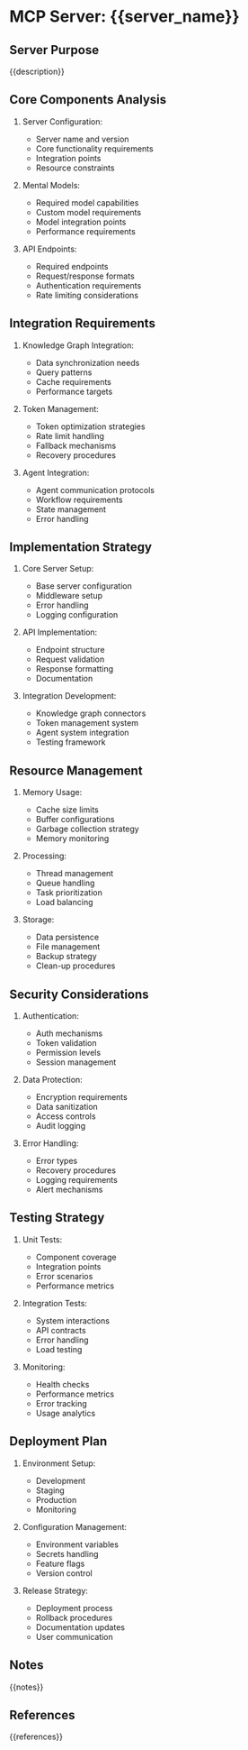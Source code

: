 # MCP Server: {{server_name}}

## Server Purpose

{{description}}

## Core Components Analysis

1. Server Configuration:

   - Server name and version
   - Core functionality requirements
   - Integration points
   - Resource constraints

2. Mental Models:

   - Required model capabilities
   - Custom model requirements
   - Model integration points
   - Performance requirements

3. API Endpoints:
   - Required endpoints
   - Request/response formats
   - Authentication requirements
   - Rate limiting considerations

## Integration Requirements

1. Knowledge Graph Integration:

   - Data synchronization needs
   - Query patterns
   - Cache requirements
   - Performance targets

2. Token Management:

   - Token optimization strategies
   - Rate limit handling
   - Fallback mechanisms
   - Recovery procedures

3. Agent Integration:
   - Agent communication protocols
   - Workflow requirements
   - State management
   - Error handling

## Implementation Strategy

1. Core Server Setup:

   - Base server configuration
   - Middleware setup
   - Error handling
   - Logging configuration

2. API Implementation:

   - Endpoint structure
   - Request validation
   - Response formatting
   - Documentation

3. Integration Development:
   - Knowledge graph connectors
   - Token management system
   - Agent system integration
   - Testing framework

## Resource Management

1. Memory Usage:

   - Cache size limits
   - Buffer configurations
   - Garbage collection strategy
   - Memory monitoring

2. Processing:

   - Thread management
   - Queue handling
   - Task prioritization
   - Load balancing

3. Storage:
   - Data persistence
   - File management
   - Backup strategy
   - Clean-up procedures

## Security Considerations

1. Authentication:

   - Auth mechanisms
   - Token validation
   - Permission levels
   - Session management

2. Data Protection:

   - Encryption requirements
   - Data sanitization
   - Access controls
   - Audit logging

3. Error Handling:
   - Error types
   - Recovery procedures
   - Logging requirements
   - Alert mechanisms

## Testing Strategy

1. Unit Tests:

   - Component coverage
   - Integration points
   - Error scenarios
   - Performance metrics

2. Integration Tests:

   - System interactions
   - API contracts
   - Error handling
   - Load testing

3. Monitoring:
   - Health checks
   - Performance metrics
   - Error tracking
   - Usage analytics

## Deployment Plan

1. Environment Setup:

   - Development
   - Staging
   - Production
   - Monitoring

2. Configuration Management:

   - Environment variables
   - Secrets handling
   - Feature flags
   - Version control

3. Release Strategy:
   - Deployment process
   - Rollback procedures
   - Documentation updates
   - User communication

## Notes

{{notes}}

## References

{{references}}
